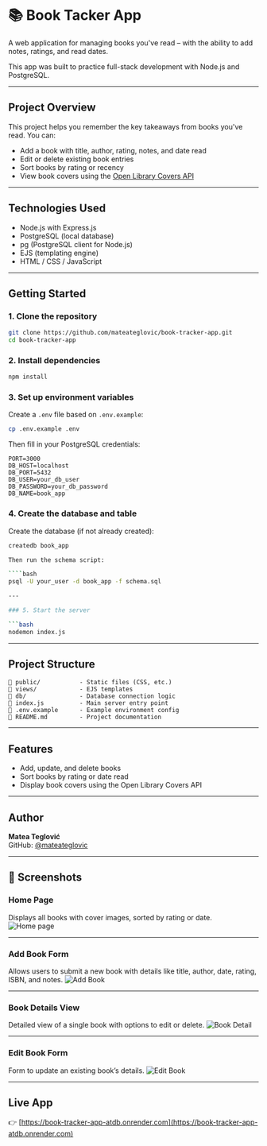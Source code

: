 # 📚 Book Tacker App

A web application for managing books you've read – with the ability to add notes, ratings, and read dates.

This app was built to practice full-stack development with Node.js and PostgreSQL.

---

## Project Overview

This project helps you remember the key takeaways from books you've read. You can:

- Add a book with title, author, rating, notes, and date read
- Edit or delete existing book entries
- Sort books by rating or recency
- View book covers using the [Open Library Covers API](https://openlibrary.org/dev/docs/api/covers)

---

## Technologies Used

- Node.js with Express.js
- PostgreSQL (local database)
- pg (PostgreSQL client for Node.js)
- EJS (templating engine)
- HTML / CSS / JavaScript

---

## Getting Started

### 1. Clone the repository

```bash
git clone https://github.com/mateateglovic/book-tracker-app.git
cd book-tracker-app
```

### 2. Install dependencies

```bash
npm install
```

### 3. Set up environment variables

Create a `.env` file based on `.env.example`:

```bash
cp .env.example .env
```

Then fill in your PostgreSQL credentials:

```env
PORT=3000
DB_HOST=localhost
DB_PORT=5432
DB_USER=your_db_user
DB_PASSWORD=your_db_password
DB_NAME=book_app
```

### 4. Create the database and table

Create the database (if not already created):

```bash
createdb book_app

Then run the schema script:

````bash
psql -U your_user -d book_app -f schema.sql

---

### 5. Start the server

```bash
nodemon index.js
````

---

## Project Structure

```
📁 public/           - Static files (CSS, etc.)
📁 views/            - EJS templates
📁 db/               - Database connection logic
📄 index.js          - Main server entry point
📄 .env.example      - Example environment config
📄 README.md         - Project documentation
```

---

## Features

- Add, update, and delete books
- Sort books by rating or date read
- Display book covers using the Open Library Covers API

---

## Author

**Matea Teglović**  
GitHub: [@mateateglovic](https://github.com/mateateglovic)

---

## 📸 Screenshots

### Home Page

Displays all books with cover images, sorted by rating or date.
![Home page](./public/images/home-page.png)

---

### Add Book Form

Allows users to submit a new book with details like title, author, date, rating, ISBN, and notes.
![Add Book](./public/images/add-book-form.png)

---

### Book Details View

Detailed view of a single book with options to edit or delete.
![Book Detail](./public/images/book-details.png)

---

### Edit Book Form

Form to update an existing book’s details.
![Edit Book](./public/images/edit-book-form.png)

---

## Live App

👉 [https://book-tracker-app-atdb.onrender.com](https://book-tracker-app-atdb.onrender.com)

